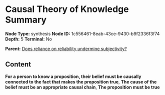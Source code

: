 # Causal Theory of Knowledge Summary

**Node Type:** synthesis
**Node ID:** 1c556461-8eab-43ce-9430-b9f2336f3f74
**Depth:** 5
**Terminal:** No

**Parent:** [Does reliance on reliability undermine subjectivity?](does-reliance-on-reliability-undermine-subjectivity-antithesis-209e5753-f1a7-4f07-b865-92f08f2f1d3b.md)

## Content

**For a person to know a proposition, their belief must be causally connected to the fact that makes the proposition true**, **The cause of the belief must be an appropriate causal chain**, **The proposition must be true**
